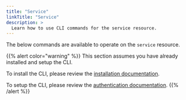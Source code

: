 ```yaml
---
title: "Service"
linkTitle: "Service"
description: >
  Learn how to use CLI commands for the service resource.
---
```


The below commands are available to operate on the `service` resource.

{{% alert color="warning" %}}
This section assumes you have already installed and setup the CLI.

To install the CLI, please review the [installation documentation](/docs/cli/install).

To setup the CLI, please review the [authentication documentation](/docs/cli/authentication).
{{% /alert %}}
